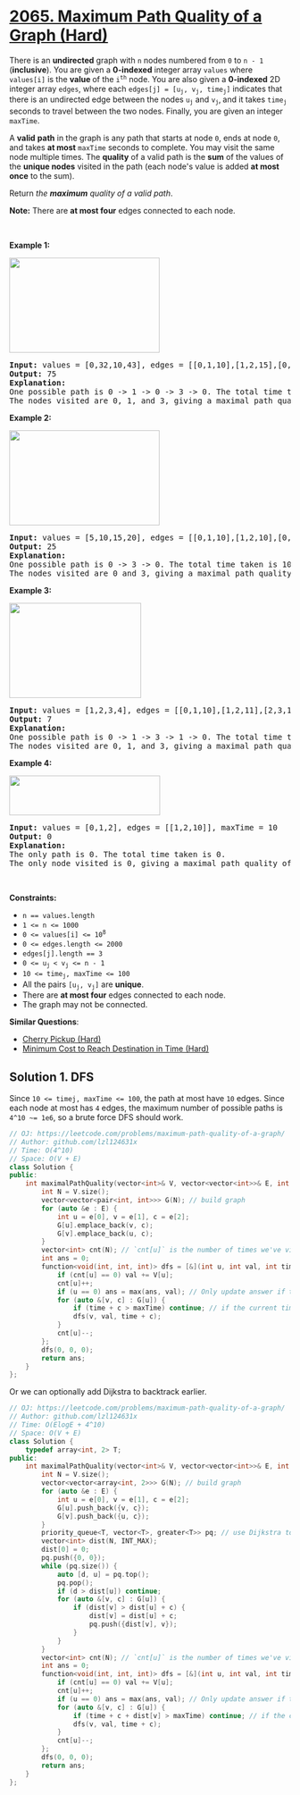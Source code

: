 # [2065. Maximum Path Quality of a Graph (Hard)](https://leetcode.com/problems/maximum-path-quality-of-a-graph/)

<p>There is an <strong>undirected</strong> graph with <code>n</code> nodes numbered from <code>0</code> to <code>n - 1</code> (<strong>inclusive</strong>). You are given a <strong>0-indexed</strong> integer array <code>values</code> where <code>values[i]</code> is the <strong>value </strong>of the <code>i<sup>th</sup></code> node. You are also given a <strong>0-indexed</strong> 2D integer array <code>edges</code>, where each <code>edges[j] = [u<sub>j</sub>, v<sub>j</sub>, time<sub>j</sub>]</code> indicates that there is an undirected edge between the nodes <code>u<sub>j</sub></code> and <code>v<sub>j</sub></code>,<sub> </sub>and it takes <code>time<sub>j</sub></code> seconds to travel between the two nodes. Finally, you are given an integer <code>maxTime</code>.</p>

<p>A <strong>valid</strong> <strong>path</strong> in the graph is any path that starts at node <code>0</code>, ends at node <code>0</code>, and takes <strong>at most</strong> <code>maxTime</code> seconds to complete. You may visit the same node multiple times. The <strong>quality</strong> of a valid path is the <strong>sum</strong> of the values of the <strong>unique nodes</strong> visited in the path (each node's value is added <strong>at most once</strong> to the sum).</p>

<p>Return <em>the <strong>maximum</strong> quality of a valid path</em>.</p>

<p><strong>Note:</strong> There are <strong>at most four</strong> edges connected to each node.</p>

<p>&nbsp;</p>
<p><strong>Example 1:</strong></p>
<img alt="" src="https://assets.leetcode.com/uploads/2021/10/19/ex1drawio.png" style="width: 269px; height: 170px;">
<pre><strong>Input:</strong> values = [0,32,10,43], edges = [[0,1,10],[1,2,15],[0,3,10]], maxTime = 49
<strong>Output:</strong> 75
<strong>Explanation:</strong>
One possible path is 0 -&gt; 1 -&gt; 0 -&gt; 3 -&gt; 0. The total time taken is 10 + 10 + 10 + 10 = 40 &lt;= 49.
The nodes visited are 0, 1, and 3, giving a maximal path quality of 0 + 32 + 43 = 75.
</pre>

<p><strong>Example 2:</strong></p>
<img alt="" src="https://assets.leetcode.com/uploads/2021/10/19/ex2drawio.png" style="width: 269px; height: 170px;">
<pre><strong>Input:</strong> values = [5,10,15,20], edges = [[0,1,10],[1,2,10],[0,3,10]], maxTime = 30
<strong>Output:</strong> 25
<strong>Explanation:</strong>
One possible path is 0 -&gt; 3 -&gt; 0. The total time taken is 10 + 10 = 20 &lt;= 30.
The nodes visited are 0 and 3, giving a maximal path quality of 5 + 20 = 25.
</pre>

<p><strong>Example 3:</strong></p>
<img alt="" src="https://assets.leetcode.com/uploads/2021/10/19/ex31drawio.png" style="width: 236px; height: 170px;">
<pre><strong>Input:</strong> values = [1,2,3,4], edges = [[0,1,10],[1,2,11],[2,3,12],[1,3,13]], maxTime = 50
<strong>Output:</strong> 7
<strong>Explanation:</strong>
One possible path is 0 -&gt; 1 -&gt; 3 -&gt; 1 -&gt; 0. The total time taken is 10 + 13 + 13 + 10 = 46 &lt;= 50.
The nodes visited are 0, 1, and 3, giving a maximal path quality of 1 + 2 + 4 = 7.</pre>

<p><strong>Example 4:</strong></p>

<p><strong><img alt="" src="https://assets.leetcode.com/uploads/2021/10/21/ex4drawio.png" style="width: 270px; height: 71px;"></strong></p>

<pre><strong>Input:</strong> values = [0,1,2], edges = [[1,2,10]], maxTime = 10
<strong>Output:</strong> 0
<strong>Explanation:</strong> 
The only path is 0. The total time taken is 0.
The only node visited is 0, giving a maximal path quality of 0.
</pre>

<p>&nbsp;</p>
<p><strong>Constraints:</strong></p>

<ul>
	<li><code>n == values.length</code></li>
	<li><code>1 &lt;= n &lt;= 1000</code></li>
	<li><code>0 &lt;= values[i] &lt;= 10<sup>8</sup></code></li>
	<li><code>0 &lt;= edges.length &lt;= 2000</code></li>
	<li><code>edges[j].length == 3 </code></li>
	<li><code>0 &lt;= u<sub>j </sub>&lt; v<sub>j</sub> &lt;= n - 1</code></li>
	<li><code>10 &lt;= time<sub>j</sub>, maxTime &lt;= 100</code></li>
	<li>All the pairs <code>[u<sub>j</sub>, v<sub>j</sub>]</code> are <strong>unique</strong>.</li>
	<li>There are <strong>at most four</strong> edges connected to each node.</li>
	<li>The graph may not be connected.</li>
</ul>


**Similar Questions**:
* [Cherry Pickup (Hard)](https://leetcode.com/problems/cherry-pickup/)
* [Minimum Cost to Reach Destination in Time (Hard)](https://leetcode.com/problems/minimum-cost-to-reach-destination-in-time/)

## Solution 1. DFS

Since `10 <= timej, maxTime <= 100`, the path at most have `10` edges. Since each node at most has `4` edges, the maximum number of possible paths is `4^10 ~= 1e6`, so a brute force DFS should work.

```cpp
// OJ: https://leetcode.com/problems/maximum-path-quality-of-a-graph/
// Author: github.com/lzl124631x
// Time: O(4^10)
// Space: O(V + E)
class Solution {
public:
    int maximalPathQuality(vector<int>& V, vector<vector<int>>& E, int maxTime) {
        int N = V.size();
        vector<vector<pair<int, int>>> G(N); // build graph
        for (auto &e : E) {
            int u = e[0], v = e[1], c = e[2];
            G[u].emplace_back(v, c);
            G[v].emplace_back(u, c);
        }
        vector<int> cnt(N); // `cnt[u]` is the number of times we've visted node `u` in the current path
        int ans = 0;
        function<void(int, int, int)> dfs = [&](int u, int val, int time) {
            if (cnt[u] == 0) val += V[u];
            cnt[u]++;
            if (u == 0) ans = max(ans, val); // Only update answer if the current node is `0`.
            for (auto &[v, c] : G[u]) {
                if (time + c > maxTime) continue; // if the current time + the edge time is greater than maxTime, skip
                dfs(v, val, time + c);
            }
            cnt[u]--;
        };
        dfs(0, 0, 0);
        return ans;
    }
};
```

Or we can optionally add Dijkstra to backtrack earlier.

```cpp
// OJ: https://leetcode.com/problems/maximum-path-quality-of-a-graph/
// Author: github.com/lzl124631x
// Time: O(ElogE + 4^10)
// Space: O(V + E)
class Solution {
    typedef array<int, 2> T;
public:
    int maximalPathQuality(vector<int>& V, vector<vector<int>>& E, int maxTime) {
        int N = V.size();
        vector<vector<array<int, 2>>> G(N); // build graph
        for (auto &e : E) {
            int u = e[0], v = e[1], c = e[2];
            G[u].push_back({v, c});
            G[v].push_back({u, c});
        }
        priority_queue<T, vector<T>, greater<T>> pq; // use Dijkstra to find the shortest distance from node 0 to all other nodes.
        vector<int> dist(N, INT_MAX);
        dist[0] = 0;
        pq.push({0, 0});
        while (pq.size()) {
            auto [d, u] = pq.top();
            pq.pop();
            if (d > dist[u]) continue;
            for (auto &[v, c] : G[u]) {
                if (dist[v] > dist[u] + c) {
                    dist[v] = dist[u] + c;
                    pq.push({dist[v], v});
                }
            }
        }
        vector<int> cnt(N); // `cnt[u]` is the number of times we've visted node `u` in the current path
        int ans = 0;
        function<void(int, int, int)> dfs = [&](int u, int val, int time) {
            if (cnt[u] == 0) val += V[u];
            cnt[u]++;
            if (u == 0) ans = max(ans, val); // Only update answer if the current node is `0`.
            for (auto &[v, c] : G[u]) {
                if (time + c + dist[v] > maxTime) continue; // if the current time + the edge time + dist[u] is greater than maxTime, skip
                dfs(v, val, time + c);
            }
            cnt[u]--;
        };
        dfs(0, 0, 0);
        return ans;
    }
};
```